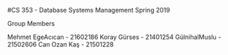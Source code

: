 #CS 353 - Database Systems Management Spring 2019

Group Members

Mehmet EgeAcıcan - 21602186
Koray Gürses - 21401254
GülnihalMuslu - 21502606
Can Ozan Kaş - 21501228

